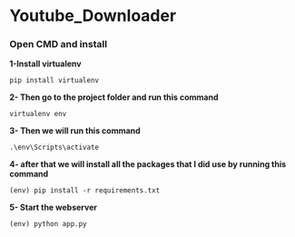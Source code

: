 # Youtube_Downloader


### Open CMD and install

**1-Install virtualenv**

	pip install virtualenv

**2- Then go to the project folder and run this command** 

	virtualenv env


**3- Then we will run this command** 

	.\env\Scripts\activate
	
	
**4- after that we will install all the packages that I did use by running this command** 

	(env) pip install -r requirements.txt

**5- Start the webserver**

	(env) python app.py
